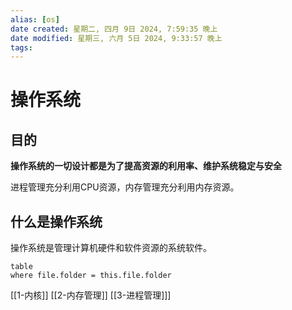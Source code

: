 ```yaml
---
alias: [os]
date created: 星期二, 四月 9日 2024, 7:59:35 晚上
date modified: 星期三, 六月 5日 2024, 9:33:57 晚上
tags: 
---
```


# 操作系统

## 目的

**操作系统的一切设计都是为了提高资源的利用率、维护系统稳定与安全**

进程管理充分利用CPU资源，内存管理充分利用内存资源。

## 什么是操作系统

操作系统是管理计算机硬件和软件资源的系统软件。

```dataview
table 
where file.folder = this.file.folder
```

[[1-内核]]
[[2-内存管理]]
[[3-进程管理]]]